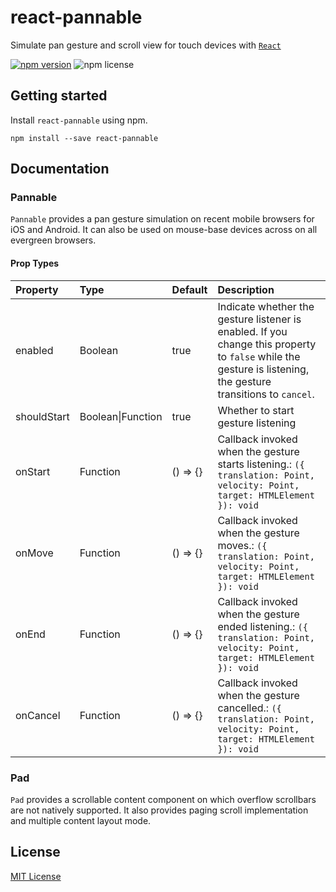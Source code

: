 # react-pannable

Simulate pan gesture and scroll view for touch devices with [`React`](https://facebook.github.io/react/)

[![npm version](https://img.shields.io/npm/v/react-pannable.svg)](https://www.npmjs.com/package/react-pannable)
![npm license](https://img.shields.io/npm/l/react-pannable.svg?style=flat)

## Getting started

Install `react-pannable` using npm.

```shell
npm install --save react-pannable
```

## Documentation

### Pannable

`Pannable` provides a pan gesture simulation on recent mobile browsers for iOS and Android. It can also be used on mouse-base devices across on all evergreen browsers.

#### Prop Types
| Property | Type | Default | Description |
|:---|:---|:---|:---|
| enabled | Boolean | true | Indicate whether the gesture listener is enabled. If you change this property to `false` while the gesture is listening, the gesture transitions to `cancel`. |
| shouldStart | Boolean\|Function | true | Whether to start gesture listening |
| onStart | Function | () => {} | Callback invoked when the gesture starts listening.: `({ translation: Point, velocity: Point, target: HTMLElement }): void` |
| onMove | Function | () => {} | Callback invoked when the gesture moves.: `({ translation: Point, velocity: Point, target: HTMLElement }): void` |
| onEnd | Function | () => {} | Callback invoked when the gesture ended listening.: `({ translation: Point, velocity: Point, target: HTMLElement }): void` |
| onCancel | Function | () => {} | Callback invoked when the gesture cancelled.: `({ translation: Point, velocity: Point, target: HTMLElement }): void` |

### Pad

`Pad` provides a scrollable content component on which overflow scrollbars are not natively supported. It also provides paging scroll implementation and multiple content layout mode.

## License

[MIT License](./LICENSE)
